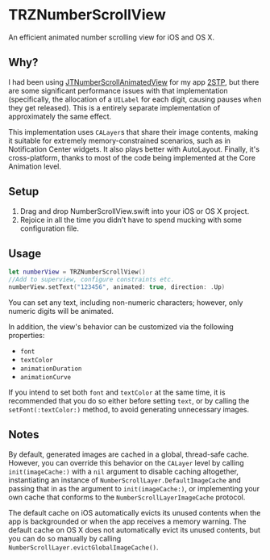 TRZNumberScrollView
===
An efficient animated number scrolling view for iOS and OS X.

Why?
---
I had been using [JTNumberScrollAnimatedView](https://github.com/jonathantribouharet/JTNumberScrollAnimatedView) for my app [2STP](https://geo.itunes.apple.com/us/app/2stp-authenticator/id954311670?ls=1&mt=8), but there are some significant performance issues with that implementation (specifically, the allocation of a `UILabel` for each digit, causing pauses when they get released). This is a entirely separate implementation of approximately the same effect.

This implementation uses `CALayer`s that share their image contents, making it suitable for extremely memory-constrained scenarios, such as in Notification Center widgets. It also plays better with AutoLayout. Finally, it's cross-platform, thanks to most of the code being implemented at the Core Animation level.

Setup
---
1. Drag and drop NumberScrollView.swift into your iOS or OS X project.
2. Rejoice in all the time you didn't have to spend mucking with some configuration file.

Usage
---
```swift
let numberView = TRZNumberScrollView()
//Add to superview, configure constraints etc.
numberView.setText("123456", animated: true, direction: .Up)
```

You can set any text, including non-numeric characters; however, only numeric digits will be animated.

In addition, the view's behavior can be customized via the following properties:
- `font`
- `textColor`
- `animationDuration`
- `animationCurve`

If you intend to set both `font` and `textColor` at the same time, it is recommended that you do so either before setting `text`, or by calling the `setFont(:textColor:)` method, to avoid generating unnecessary images.

Notes
---
By default, generated images are cached in a global, thread-safe cache. However, you can override this behavior on the `CALayer` level by calling `init(imageCache:)` with a `nil` argument to disable caching altogether, instantiating an instance of `NumberScrollLayer.DefaultImageCache` and passing that in as the argument to `init(imageCache:)`, or implementing your own cache that conforms to the `NumberScrollLayerImageCache` protocol.

The default cache on iOS automatically evicts its unused contents when the app is backgrounded or when the app receives a memory warning. The default cache on OS X does not automatically evict its unused contents, but you can do so manually by calling `NumberScrollLayer.evictGlobalImageCache()`.
